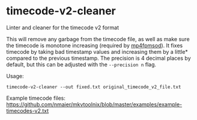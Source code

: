 # timecode-v2-cleaner
Linter and cleaner for the timecode v2 format

This will remove any garbage from the timecode file, as well as make sure the timecode is monotone increasing (required by [mp4fpmsod](https://github.com/nu774/mp4fpsmod)). It fixes timecode by taking bad timestamp values and increasing them by a little* compared to the previous timestamp. The precision is 4 decimal places by default, but this can be adjusted with the `--precision n` flag.

Usage:
```
timecode-v2-cleaner --out fixed.txt original_timecode_v2_file.txt
```

Example timecode files:
https://github.com/nmaier/mkvtoolnix/blob/master/examples/example-timecodes-v2.txt
